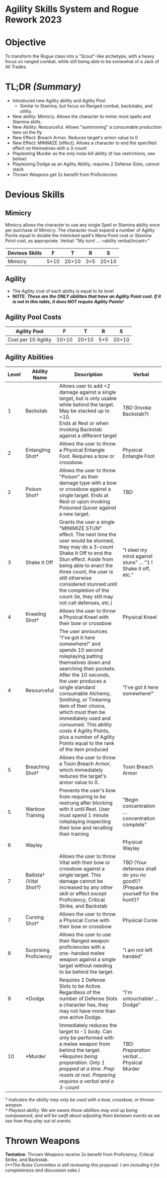 # Agility Skills System and Rogue Rework 2023 #

# Objective #
To transform the Rogue class into a "Scout"-like archetype, with a heavy focus on ranged combat, while still being able to be somewhat of a Jack of All Trades.

# **TL;DR** _(Summary)_ #
- Introduced new Agility ability and Agility Pool
    - Similar to Stamina, but focus on Ranged combat, backstabs, and utility.
- New ability: Mimicry. Allows the character to mimic most spells and Stamina skills.
- New Ability: Resourceful. Allows "summoning" a consumable production item on the fly
- New Effect: Breach Armor. Reduces target's armor value to 0
- New Effect: MINIMIZE [effect]. Allows a character to end the specified effect on themselves with a 3-count
- Playtesting Murder as the only insta-kill ability (it has restrictions, see below)
- Playtesting Dodge as an Agility Ability, requires 2 Defense Slots, cannot stack
- Thrown Weapons get 2x benefit from Proficiencies

# Devious Skills
## Mimicry
Mimicry allows the character to use any single Spell or Stamina ability once per purchase of Mimicry. The character must expend a number of Agility Points equal to double the mimicked spell's Mana Point cost or Stamina Point cost, as appropriate.
Verbal: "My turn! ... <ability verbal/incant>"

| Devious Skills | F    | T     | R   | S     |
|----------------|------|-------|-----|-------|
| Mimicry        | 5+10 | 20+10 | 3+5 | 20+10 |

## Agility
- The Agility cost of each ability is equal to its level 
- **NOTE**: ***These are the ONLY abilities that have an Agility Point cost. If it is not in this table, it does NOT require Agility Points!***

## Agility Pool Costs
| Agility Pool        | F     | T     | R   | S     |
|---------------------|-------|-------|-----|-------|
| Cost per 10 Agility | 10+10 | 20+10 | 5+5 | 20+10 |

## Agility Abilities
| Level | Ability Name                   | Description                                                                                                                                                                                                                                                                                                                                                                                                                     | Verbal                                                                         |  
|-------|--------------------------------|---------------------------------------------------------------------------------------------------------------------------------------------------------------------------------------------------------------------------------------------------------------------------------------------------------------------------------------------------------------------------------------------------------------------------------|--------------------------------------------------------------------------------|
| 1	    | Backstab                       | 	Allows user to add +2 damage against a single target, but is only usable while behind the target. May be stacked up to +10. <br>Ends at Rest or when invoking Backstab against a different target                                                                                                                                                                                                                              | _TBD_ (Invoke Backstab?)                                                       |
| 2     | Entangling Shot† 	             | Allows the user to throw a Physical Entangle Foot. Requires a bow or crossbow.                                                                                                                                                                                                                                                                                                                                                  | Physical Entangle Foot                                                         |
| 2     | Poison Shot†                   | Allows the user to throw "Poison" as their damage type with a bow or crossbow against a single target. Ends at Rest or upon invoking Poisoned Quiver against a new target.                                                                                                                                                                                                                                                      | _TBD_                                                                          |
| 3     | Shake It Off                   | Grants the user a single "MINIMIZE STUN" effect. The next time the user would be stunned, they may do a 3-count Shake It Off to end the Stun effect. Aside from being able to enact the three count, the user is still otherwise considered stunned until the completion of the count (ie, they still may not call defenses, etc.)                                                                                              | "I steel my mind against stuns" ... "1 I Shake it off, etc."                   |
| 4     | Kneeling Shot†                 | Allows the user to throw a Physical Kneel with their bow or crossbow                                                                                                                                                                                                                                                                                                                                                            | Physical Kneel                                                                 |
| 4     | Resourceful                    | The user announces "I've got it here somewhere!" and spends 10 second roleplaying patting themselves down and searching their pockets. After the 10 seconds, the user produces a single standard consumable Alchemy, Smithing, or Tinkering item of their choice, which must then be immediately used and consumed. This ability costs 4 Agility Points, plus a number of Agility Points equal to the rank of the item produced | "I've got it here somewhere!"                                                  |   
| 5     | Breaching Shot†                | Allows the user to throw a Toxin Breach Armor, which immediately reduces the target's armor value to 0.                                                                                                                                                                                                                                                                                                                         | Toxin Breach Armor                                                             |
| 5     | Warbow Training                | Prevents the user's bow from requiring to be restrung after blocking with it until Rest. User must spend 1 minute roleplaying inspecting their bow and recalling their training                                                                                                                                                                                                                                                 | "Begin concentration ... concentration complete"                               |  
| 6     | Waylay                         |                                                                                                                                                                                                                                                                                                                                                                                                                                 | Physical Waylay                                                                |
| 7     | Ballista†  <br>_(Vital Shot?)_ | Allows the user to throw Vital with their bow or crossbow against a single target. This damage cannot be increased by any other skill or effect _except_ Proficiency, Critical Strike, and Backstab                                                                                                                                                                                                                             | _TBD_ (Your defenses shall do you no good!)? (Prepare yourself for the hunt!)? | 
| 7     | Cursing Shot†                  | Allows the user to throw a Physical Curse with their bow or crossbow                                                                                                                                                                                                                                                                                                                                                            | Physical Curse                                                                 |
| 8     | Surprising Proficiency         | Allows the user to use their Ranged weapon proficiencies with a one-handed melee weapon against a single target without needing to be behind the target.                                                                                                                                                                                                                                                                        | "I am not left handed"                                                         |
| 9     | \*Dodge                        | Requires 2 Defense Slots to be Active. Regardless of the number of Defense Slots a character has, they may not have more than one active Dodge.                                                                                                                                                                                                                                                                                 | "I'm untouchable! ... Dodge"                                                   |  
| 10    | \*Murder                       | Immediately reduces the target to -1 body. Can only be performed with a melee weapon from behind the target. _\*Requires being preparation. Only 1 prepped at a time. Prep resets at rest. Preparing requires a verbal and a 3-count_                                                                                                                                                                                           | _TBD: Preparation verbal_ ... Physical Murder                                  |

_† Indicates the ability may only be used with a bow, crossbow, or thrown weapon._  
_\* Playtest ability. We are aware these abilities may end up being overpowered, and will be swift about adjusting them between events as we see how they play out at events._ 


# Thrown Weapons
**Tentative**: Thrown Weapons receive 2x benefit from Proficiency, Critical Strike, and Backstab.   
_(\*\*The Rules Committee is still reviewing this proposal. I am including it for completeness and discussion sake.)_